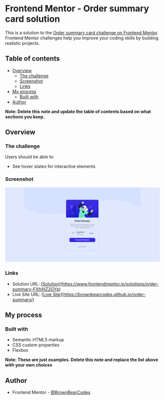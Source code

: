 # Frontend Mentor - Order summary card solution

This is a solution to the [Order summary card challenge on Frontend Mentor](https://www.frontendmentor.io/challenges/order-summary-component-QlPmajDUj). Frontend Mentor challenges help you improve your coding skills by building realistic projects.

## Table of contents

- [Overview](#overview)
  - [The challenge](#the-challenge)
  - [Screenshot](#screenshot)
  - [Links](#links)
- [My process](#my-process)
  - [Built with](#built-with)
- [Author](#author)

**Note: Delete this note and update the table of contents based on what sections you keep.**

## Overview

### The challenge

Users should be able to:

- See hover states for interactive elements

### Screenshot

![](./screenshot.png)

### Links

- Solution URL: [[Solution](https://www.frontendmentor.io/solutions/order-summary-FXhiHZ2GYp)](https://www.frontendmentor.io/solutions/order-summary-FXhiHZ2GYp)
- Live Site URL: [[Live Site](https://brownbearcodes.github.io/order-summary/)](https://brownbearcodes.github.io/order-summary/)

## My process

### Built with

- Semantic HTML5 markup
- CSS custom properties
- Flexbox

**Note: These are just examples. Delete this note and replace the list above with your own choices**

## Author

- Frontend Mentor - [@BrownBearCodes](https://www.frontendmentor.io/profile/BrownBearCodes)
